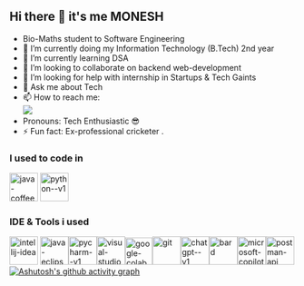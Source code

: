 ## Hi there 👋  it's me MONESH

-  Bio-Maths student to Software Engineering
- 🔭 I’m currently doing my Information Technology (B.Tech) 2nd year 
- 🌱 I’m currently learning DSA 
- 👯 I’m looking to collaborate on  backend web-development 
- 🤔 I’m looking for help with internship in Startups & Tech Gaints
- 💬 Ask me about Tech
- 📫 How to reach me:
 <br>[<img src="https://img.shields.io/badge/LinkedIn-0077B5?style=for-the-badge&logo=linkedin&logoColor=white" />](https://www.linkedin.com/in/moneshgomo/)
  <br>
- Pronouns: Tech Enthusiastic 😎
- ⚡ Fun fact: Ex-professional cricketer .

### I used to code in 

<img width="50" height="50" src="https://img.icons8.com/fluency/48/java-coffee-cup-logo.png" alt="java-coffee-cup-logo"/> <img width="50" height="50" src="https://img.icons8.com/color/48/python--v1.png" alt="python--v1"/>



### IDE & Tools i used

<img width="50" height="50" src="https://img.icons8.com/fluency/48/intellij-idea.png" alt="intellij-idea"/> <img width="50" height="50" src="https://img.icons8.com/officexs/16/java-eclipse.png" alt="java-eclipse"/><img width="50" height="50" src="https://img.icons8.com/color/48/pycharm--v1.png" alt="pycharm--v1"/><img width="50" height="50" src="https://img.icons8.com/color/48/visual-studio-code-2019.png" alt="visual-studio-code-2019"/><img width="48" height="48" src="https://img.icons8.com/color/48/google-colab.png" alt="google-colab"/><img width="50" height="50" src="https://img.icons8.com/color/48/git.png" alt="git"/><img width="50" height="50" src="https://img.icons8.com/fluency/48/chatgpt--v1.png" alt="chatgpt--v1"/><img width="50" height="50" src="https://img.icons8.com/fluency/48/bard.png" alt="bard"/><img width="50" height="50" src="https://img.icons8.com/fluency/48/microsoft-copilot.png" alt="microsoft-copilot"/><img width="50" height="50" src="https://img.icons8.com/wired/64/postman-api.png" alt="postman-api"/>
[![Ashutosh's github activity graph](https://github-readme-activity-graph.vercel.app/graph?username=MONESHGOMO&bg_color=080708&color=e7f3f4&line=76c039&point=16d459&area=true&hide_border=true)](https://github.com/ashutosh00710/github-readme-activity-graph)





